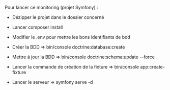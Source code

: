 Pour lancer ce monitoring (projet Symfony) :

* Dézipper le projet dans le dossier concerné

* Lancer composer install
* Modifier le .env pour mettre les bons identifiants de bdd

* Créer la BDD => bin/console doctrine:database:create
* Mettre à jour la BDD => bin/console doctrine:schema:update --force

* Lancer la commande de création de la fixture => bin/console app:create-fixture

* Lancer le serveur => symfony serve -d